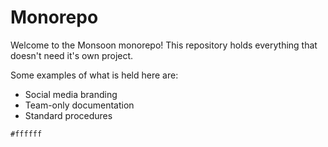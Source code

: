 # Monorepo

Welcome to the Monsoon monorepo! This repository holds everything that doesn't need it's own project.

Some examples of what is held here are:
- Social media branding
- Team-only documentation
- Standard procedures

`#ffffff`
